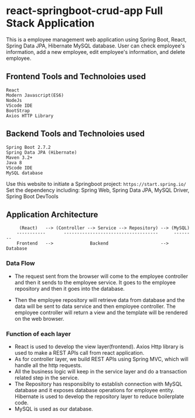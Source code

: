 # react-springboot-crud-app Full Stack Application
This is a employee management web application using Spring Boot, React, Spring Data JPA, Hibernate MySQL database. User can check employee's information, add a new employee, edit employee's information, and delete employee.

## Frontend Tools and Technoloies used
    React
    Modern Javascript(ES6)
    NodeJs
    VScode IDE
    BootStrap
    Axios HTTP Library

## Backend Tools and Technoloies used 
    Spring Boot 2.7.2  
    Spring Data JPA (Hibernate)  
    Maven 3.2+ 
    Java 8  
    VScode IDE
    MySQL database
    

Use this website to initiate a Springboot project: `https://start.spring.io/`  
Set the dependency including: Spring Web, Spring Data JPA, MySQL Driver, Spring Boot DevTools  

## Application Architecture
         (React)   --> (Controller --> Service --> Repository) --> (MySQL)
        -----------       ------------------------------------      --------
        Frontend   -->              Backend                    --> Database

### Data Flow
- The request sent from the browser will come to the employee controller and then it sends to the employee service. It goes to the employee repository and then it goes into the database.  

- Then the employee repository will retrieve data from database and the data will be sent to data service and then employee controller. The employee controller will return a view and the template will be rendered on the web browser.

### Function of each layer
- React is used to develop the view layer(frontend).  Axios Http library is used to make a REST APIs call from react application.
- As for controller layer, we build REST APIs using Spring MVC, which will handle all the http requests.  
- All the business logic will keep in the service layer and do a transaction related step in the service.  
- The Repository has responsiblity to establish connection with MySQL database and it exposes database operations for employee entity. Hibernate is used to develop the repository layer to reduce boilerplate code.  
- MySQL is used as our database.  
